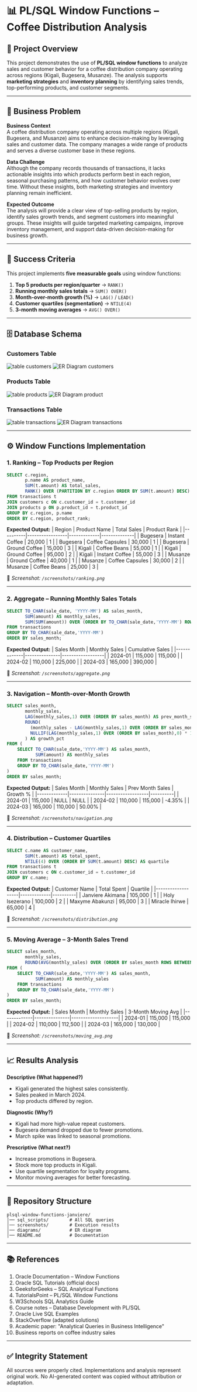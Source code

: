 # 📊 PL/SQL Window Functions – Coffee Distribution Analysis

## 📌 Project Overview
This project demonstrates the use of **PL/SQL window functions** to analyze sales and customer behavior for a coffee distribution company operating across regions (Kigali, Bugesera, Musanze). The analysis supports **marketing strategies** and **inventory planning** by identifying sales trends, top-performing products, and customer segments.

---

## 🏢 Business Problem
**Business Context**  
A coffee distribution company operating across multiple regions (Kigali, Bugesera, and Musanze) aims to enhance decision-making by leveraging sales and customer data. The company manages a wide range of products and serves a diverse customer base in these regions.

**Data Challenge**  
Although the company records thousands of transactions, it lacks actionable insights into which products perform best in each region, seasonal purchasing patterns, and how customer behavior evolves over time. Without these insights, both marketing strategies and inventory planning remain inefficient.

**Expected Outcome**  
The analysis will provide a clear view of top-selling products by region, identify sales growth trends, and segment customers into meaningful groups. These insights will guide targeted marketing campaigns, improve inventory management, and support data-driven decision-making for business growth.

---

## 🎯 Success Criteria
This project implements **five measurable goals** using window functions:

1. **Top 5 products per region/quarter** → `RANK()`  
2. **Running monthly sales totals** → `SUM() OVER()`  
3. **Month-over-month growth (%)** → `LAG()` / `LEAD()`  
4. **Customer quartiles (segmentation)** → `NTILE(4)`  
5. **3-month moving averages** → `AVG() OVER()`  

---

## 🗄 Database Schema

### Customers Table
![table customers](https://github.com/user-attachments/assets/fe09baa1-fb73-4500-824e-7acbc41ed72e)
![ER Diagram customers](https://github.com/user-attachments/assets/c4545338-266b-411d-968c-1cacc111e71b)

### Products Table
![table products](https://github.com/user-attachments/assets/2dffa251-8758-4c2f-a87a-f08e037f9d2c)
![ER Diagram product](https://github.com/user-attachments/assets/9c0d235a-ec10-4e81-b2ff-1916ab748eb6)

### Transactions Table
![table transactions](https://github.com/user-attachments/assets/1011fe24-8946-4235-bea0-95c3570e07c7)
![ER Diagram transactions](https://github.com/user-attachments/assets/17979610-6ba0-433d-8cce-6a8f7435288b)



---

## ⚙️ Window Functions Implementation

### 1. Ranking – Top Products per Region
```sql
SELECT c.region,
       p.name AS product_name,
       SUM(t.amount) AS total_sales,
       RANK() OVER (PARTITION BY c.region ORDER BY SUM(t.amount) DESC) AS product_rank
FROM transactions t
JOIN customers c ON c.customer_id = t.customer_id
JOIN products p ON p.product_id = t.product_id
GROUP BY c.region, p.name
ORDER BY c.region, product_rank;
```

**Expected Output:**
| Region   | Product Name    | Total Sales | Product Rank |
|----------|-----------------|-------------|--------------|
| Bugesera | Instant Coffee  | 20,000      | 1 |
| Bugesera | Coffee Capsules | 30,000      | 1 |
| Bugesera | Ground Coffee   | 15,000      | 3 |
| Kigali   | Coffee Beans    | 55,000      | 1 |
| Kigali   | Ground Coffee   | 95,000      | 2 |
| Kigali   | Instant Coffee  | 55,000      | 3 |
| Musanze  | Ground Coffee   | 40,000      | 1 |
| Musanze  | Coffee Capsules | 30,000      | 2 |
| Musanze  | Coffee Beans    | 25,000      | 3 |

📸 *Screenshot: `/screenshots/ranking.png`*

---

### 2. Aggregate – Running Monthly Sales Totals
```sql
SELECT TO_CHAR(sale_date, 'YYYY-MM') AS sales_month,
       SUM(amount) AS monthly_sales,
       SUM(SUM(amount)) OVER (ORDER BY TO_CHAR(sale_date,'YYYY-MM') ROWS UNBOUNDED PRECEDING) AS cumulative_sales
FROM transactions
GROUP BY TO_CHAR(sale_date,'YYYY-MM')
ORDER BY sales_month;
```

**Expected Output:**
| Sales Month | Monthly Sales | Cumulative Sales |
|-------------|---------------|------------------|
| 2024-01     | 115,000       | 115,000 |
| 2024-02     | 110,000       | 225,000 |
| 2024-03     | 165,000       | 390,000 |

📸 *Screenshot: `/screenshots/aggregate.png`*

---

### 3. Navigation – Month-over-Month Growth
```sql
SELECT sales_month,
       monthly_sales,
       LAG(monthly_sales,1) OVER (ORDER BY sales_month) AS prev_month_sales,
       ROUND(
         (monthly_sales - LAG(monthly_sales,1) OVER (ORDER BY sales_month)) /
         NULLIF(LAG(monthly_sales,1) OVER (ORDER BY sales_month),0) * 100,2
       ) AS growth_pct
FROM (
    SELECT TO_CHAR(sale_date,'YYYY-MM') AS sales_month,
           SUM(amount) AS monthly_sales
    FROM transactions
    GROUP BY TO_CHAR(sale_date,'YYYY-MM')
)
ORDER BY sales_month;
```

**Expected Output:**
| Sales Month | Monthly Sales | Prev Month Sales | Growth % |
|-------------|---------------|------------------|----------|
| 2024-01     | 115,000       | NULL             | NULL     |
| 2024-02     | 110,000       | 115,000          | -4.35%   |
| 2024-03     | 165,000       | 110,000          | 50.00%   |

📸 *Screenshot: `/screenshots/navigation.png`*

---

### 4. Distribution – Customer Quartiles
```sql
SELECT c.name AS customer_name,
       SUM(t.amount) AS total_spent,
       NTILE(4) OVER (ORDER BY SUM(t.amount) DESC) AS quartile
FROM transactions t
JOIN customers c ON c.customer_id = t.customer_id
GROUP BY c.name;
```

**Expected Output:**
| Customer Name     | Total Spent | Quartile |
|-------------------|-------------|----------|
| Janviere Akimana  | 105,000     | 1 |
| Holy Isezerano    | 100,000     | 2 |
| Maxyme Abakunzi   | 95,000      | 3 |
| Miracle Ihirwe    | 65,000      | 4 |

📸 *Screenshot: `/screenshots/distribution.png`*

---

### 5. Moving Average – 3-Month Sales Trend
```sql
SELECT sales_month,
       monthly_sales,
       ROUND(AVG(monthly_sales) OVER (ORDER BY sales_month ROWS BETWEEN 2 PRECEDING AND CURRENT ROW),2) AS moving_avg_3m
FROM (
    SELECT TO_CHAR(sale_date,'YYYY-MM') AS sales_month,
           SUM(amount) AS monthly_sales
    FROM transactions
    GROUP BY TO_CHAR(sale_date,'YYYY-MM')
)
ORDER BY sales_month;
```

**Expected Output:**
| Sales Month | Monthly Sales | 3-Month Moving Avg |
|-------------|---------------|--------------------|
| 2024-01     | 115,000       | 115,000 |
| 2024-02     | 110,000       | 112,500 |
| 2024-03     | 165,000       | 130,000 |

📸 *Screenshot: `/screenshots/moving_avg.png`*

---

## 📈 Results Analysis

**Descriptive (What happened?)**  
- Kigali generated the highest sales consistently.  
- Sales peaked in March 2024.  
- Top products differed by region.  

**Diagnostic (Why?)**  
- Kigali had more high-value repeat customers.  
- Bugesera demand dropped due to fewer promotions.  
- March spike was linked to seasonal promotions.  

**Prescriptive (What next?)**  
- Increase promotions in Bugesera.  
- Stock more top products in Kigali.  
- Use quartile segmentation for loyalty programs.  
- Monitor moving averages for better forecasting.  

---

## 📂 Repository Structure
```
plsql-window-functions-janviere/
│── sql_scripts/        # All SQL queries
│── screenshots/        # Execution results
│── diagrams/           # ER diagram
│── README.md           # Documentation
```

---

## 📚 References
1. Oracle Documentation – Window Functions  
2. Oracle SQL Tutorials (official docs)  
3. GeeksforGeeks – SQL Analytical Functions  
4. TutorialsPoint – PL/SQL Window Functions  
5. W3Schools SQL Analytics Guide  
6. Course notes – Database Development with PL/SQL  
7. Oracle Live SQL Examples  
8. StackOverflow (adapted solutions)  
9. Academic paper: "Analytical Queries in Business Intelligence"  
10. Business reports on coffee industry sales  

---

## ✅ Integrity Statement
All sources were properly cited. Implementations and analysis represent original work. No AI-generated content was copied without attribution or adaptation.

